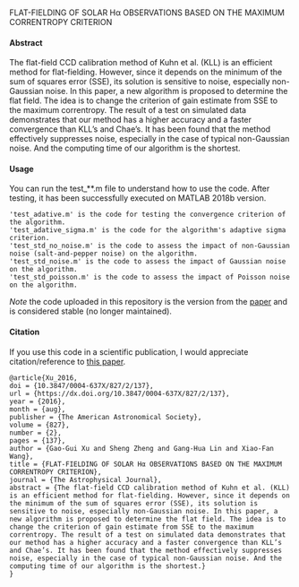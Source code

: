 ### 
FLAT-FIELDING OF SOLAR Hα OBSERVATIONS BASED ON THE MAXIMUM CORRENTROPY CRITERION

#### Abstract
The flat-field CCD calibration method of Kuhn et al. (KLL) is an efficient method for flat-fielding. However, since
it depends on the minimum of the sum of squares error (SSE), its solution is sensitive to noise, especially non-
Gaussian noise. In this paper, a new algorithm is proposed to determine the flat field. The idea is to change the
criterion of gain estimate from SSE to the maximum correntropy. The result of a test on simulated data
demonstrates that our method has a higher accuracy and a faster convergence than KLL’s and Chae’s. It has been
found that the method effectively suppresses noise, especially in the case of typical non-Gaussian noise. And the
computing time of our algorithm is the shortest.


#### Usage
You can run the test_**.m file to understand how to use the code. After testing, it has been successfully executed on MATLAB 2018b version.
```angular2html
'test_adative.m' is the code for testing the convergence criterion of the algorithm.
'test_adative_sigma.m' is the code for the algorithm's adaptive sigma criterion.
'test_std_no_noise.m' is the code to assess the impact of non-Gaussian noise (salt-and-pepper noise) on the algorithm.
'test_std_noise.m' is the code to assess the impact of Gaussian noise on the algorithm.
'test_std_poisson.m' is the code to assess the impact of Poisson noise on the algorithm.
```
*Note* the code uploaded in this repository is the version from the [paper](https://iopscience.iop.org/article/10.3847/0004-637X/827/2/137) and is considered stable (no longer maintained).


#### Citation
If you use this code in a scientific publication, I would appreciate citation/reference to [this paper](https://iopscience.iop.org/article/10.3847/0004-637X/827/2/137).
```
@article{Xu_2016,
doi = {10.3847/0004-637X/827/2/137},
url = {https://dx.doi.org/10.3847/0004-637X/827/2/137},
year = {2016},
month = {aug},
publisher = {The American Astronomical Society},
volume = {827},
number = {2},
pages = {137},
author = {Gao-Gui Xu and Sheng Zheng and Gang-Hua Lin and Xiao-Fan Wang},
title = {FLAT-FIELDING OF SOLAR Hα OBSERVATIONS BASED ON THE MAXIMUM CORRENTROPY CRITERION},
journal = {The Astrophysical Journal},
abstract = {The flat-field CCD calibration method of Kuhn et al. (KLL) is an efficient method for flat-fielding. However, since it depends on the minimum of the sum of squares error (SSE), its solution is sensitive to noise, especially non-Gaussian noise. In this paper, a new algorithm is proposed to determine the flat field. The idea is to change the criterion of gain estimate from SSE to the maximum correntropy. The result of a test on simulated data demonstrates that our method has a higher accuracy and a faster convergence than KLL’s and Chae’s. It has been found that the method effectively suppresses noise, especially in the case of typical non-Gaussian noise. And the computing time of our algorithm is the shortest.}
}

```

